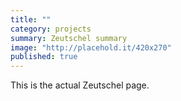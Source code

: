 ```yaml
---
title: ""
category: projects
summary: Zeutschel summary
image: "http://placehold.it/420x270"
published: true
---
```


This is the actual Zeutschel page.